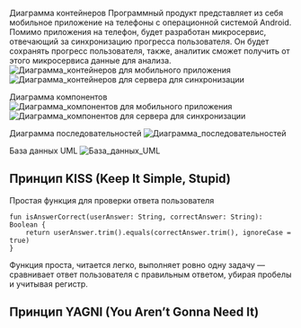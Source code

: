 Диаграмма контейнеров 
Программный продукт представляет из себя мобильное приложение на телефоны с операционной системой Android. Помимо приложения на телефон, будет разработан микросервис, отвечающий за синхронизацию прогресса пользователя. Он будет сохранять прогресс пользователя, также, аналитик сможет получить от этого микросервиса данные для анализа. 
![Диаграмма_контейнеров для мобильного приложения](C4Diograms_Containers1.jpg "Подсказка")
![Диаграмма_контейнеров для сервера для синхронизации](C4Diograms_Containers2.jpg "Подсказка")
 
Диаграмма компонентов 
![Диаграмма_компонентов для мобильного приложения](C4Diogram_Components1.jpg "Подсказка")
![Диаграмма_компонентов для сервера для синхронизации](C4Diogram_Components2.jpg "Подсказка")
 
Диаграмма последовательностей
![Диаграмма_последовательностей](sequence.jpg "Подсказка")

База данных UML
![База_данных_UML](dbuml_1_jpeg.jpg "Подсказка")

## Принцип KISS (Keep It Simple, Stupid)
Простая функция для проверки ответа пользователя
```
fun isAnswerCorrect(userAnswer: String, correctAnswer: String): Boolean {
    return userAnswer.trim().equals(correctAnswer.trim(), ignoreCase = true)
}
```
Функция проста, читается легко, выполняет ровно одну задачу — сравнивает ответ пользователя с правильным ответом, убирая пробелы и учитывая регистр.
## Принцип YAGNI (You Aren’t Gonna Need It)
